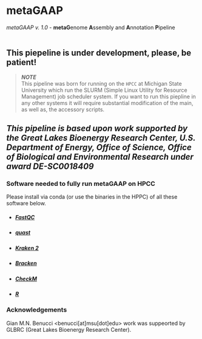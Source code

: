 # **metaGAAP**

*metaGAAP v. 1.0* - **metaG**enome **A**ssembly and **A**nnotation **P**ipeline<br>
<br>

## **This piepeline is under development, please, be patient!**

> **_NOTE_**<br> 
> This pipeline was born for running on the `HPCC` at Michigan State University which run the SLURM (Simple Linux Utility for Resource Management) job scheduler system. If you want to run this piepline in any other systems it will require substantial modification of the main, as well as, the accessory scripts.

## *This pipeline is based upon work supported by the Great Lakes Bioenergy Research Center, U.S. Department of Energy, Office of Science, Office of Biological and Environmental Research under award DE-SC0018409*

### **Software needed to fully run metaGAAP on HPCC**

Please install via conda (or use the binaries in the HPPC) of all these software below. 
* ##### [FastQC](https://www.bioinformatics.babraham.ac.uk/projects/fastqc/)
* ##### [quast](http://bioinf.spbau.ru/quast)
* ##### [Kraken 2](https://ccb.jhu.edu/software/kraken2/)
* ##### [Bracken](https://github.com/jenniferlu717/Bracken)
* ##### [CheckM](https://ecogenomics.github.io/CheckM/)
* ##### [R](https://anaconda.org/r/r-essentials)


### **Acknowledgements**
Gian M.N. Benucci <benucci[at]msu[dot]edu> work was suppeorted by GLBRC (Great Lakes Bioenergy Research Center).

